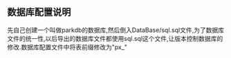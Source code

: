 ﻿## 数据库配置说明
先自己创建一个叫做parkdb的数据库,然后倒入DataBase/sql.sql文件,为了数据库文件的统一性,以后导出的数据库文件都使用sql.sql这个文件,让版本控制数据库的修改.数据库配置文件中将表前缀修改为"px_"